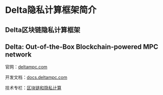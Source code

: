 # Delta隐私计算框架简介

## Delta区块链隐私计算框架

## Delta: Out-of-the-Box Blockchain-powered MPC network

官网：[deltampc.com](https://deltampc.com)

开发文档：[docs.deltampc.com](https://docs.deltampc.com)

技术专栏：[区块链和隐私计算](https://www.zhihu.com/column/blocktech)

